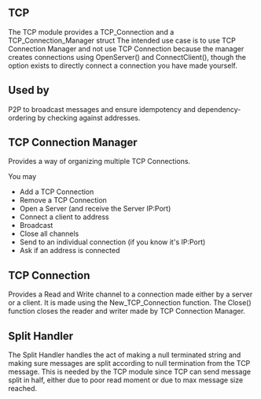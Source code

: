 TCP
---

The TCP module provides a TCP_Connection and a TCP_Connection_Manager struct
The intended use case is to use TCP Connection Manager and not use TCP Connection because the manager creates connections using OpenServer() and ConnectClient(), though the option exists to directly connect a connection you have made yourself.

Used by
---
P2P to broadcast messages and ensure idempotency and dependency-ordering by checking against addresses.

TCP Connection Manager
---

Provides a way of organizing multiple TCP Connections.

You may
- Add a TCP Connection
- Remove a TCP Connection
- Open a Server (and receive the Server IP:Port)
- Connect a client to address
- Broadcast
- Close all channels
- Send to an individual connection (if you know it's IP:Port)
- Ask if an address is connected

TCP Connection
---

Provides a Read and Write channel to a connection made either by a server or a client.
It is made using the New_TCP_Connection function.
The Close() function closes the reader and writer made by TCP Connection Manager.


Split Handler
---

The Split Handler handles the act of making a null terminated string and making sure messages are split according to null termination from the TCP message.
This is needed by the TCP module since TCP can send message split in half, either due to poor read moment or due to max message size reached.